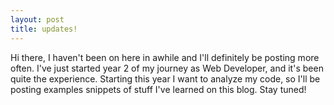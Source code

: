 ```yaml
---
layout: post
title: updates!
---
```


Hi there, I haven't been on here in awhile and I'll definitely be posting more often. I've just started year 2 of my journey as Web Developer, and it's been quite the experience. Starting this year I want to analyze my code, so I'll be posting examples snippets of stuff I've learned on this blog. Stay tuned!